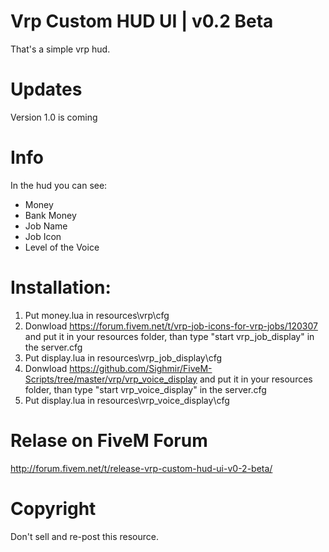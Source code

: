# Vrp Custom HUD UI | v0.2 Beta
That's a simple vrp hud.

# Updates
Version 1.0 is coming

# Info
In the hud you can see:
- Money
- Bank Money
- Job Name
- Job Icon
- Level of the Voice

# Installation:

1) Put money.lua in resources\vrp\cfg
2) Donwload https://forum.fivem.net/t/vrp-job-icons-for-vrp-jobs/120307 and put it in your resources folder, than type "start vrp_job_display" in the server.cfg
3) Put display.lua in resources\vrp_job_display\cfg
4) Donwload https://github.com/Sighmir/FiveM-Scripts/tree/master/vrp/vrp_voice_display and put it in your resources folder, than type "start vrp_voice_display" in the server.cfg 
5) Put display.lua in resources\vrp_voice_display\cfg

# Relase on FiveM Forum
http://forum.fivem.net/t/release-vrp-custom-hud-ui-v0-2-beta/

# Copyright
Don't sell and re-post this resource.
